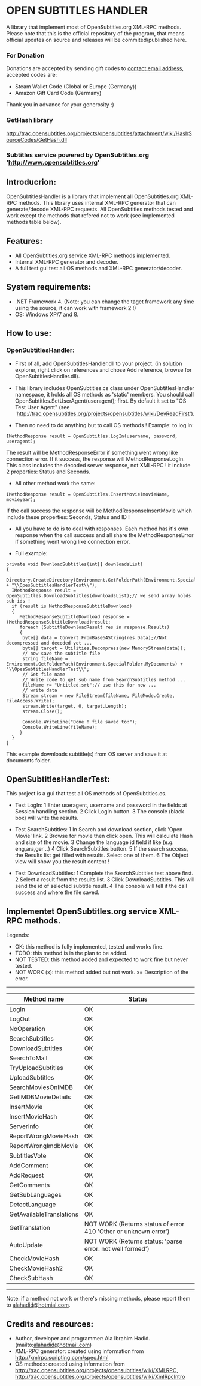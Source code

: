 # OPEN SUBTITLES HANDLER
A library that implement most of OpenSubtitles.org XML-RPC methods. 
Please note that this is the official repository of the program, that means official updates on source and releases will be commited/published here.

### For Donation
Donations are accepted by sending gift codes to [contact email address](mailto:alaahadidfreeware@gmail.com), accepted codes are:
- Steam Wallet Code (Global or Europe (Germany))
- Amazon Gift Card Code (Germany)

Thank you in advance for your generosity :)

### GetHash library
http://trac.opensubtitles.org/projects/opensubtitles/attachment/wiki/HashSourceCodes/GetHash.dll

### Subtitles service powered by OpenSubtitles.org 'http://www.opensubtitles.org'

## Introducrion:
OpenSubtitlesHandler is a library that implement all OpenSubtitles.org XML-RPC methods.
This library uses internal XML-RPC generator that can generate/decode XML-RPC requests. 
All OpenSubtitles methods tested and work except the methods that refered not to work (see implemented methods table below).

## Features:

- All OpenSubtitles.org service XML-RPC methods implemented.
- Internal XML-RPC generator and decoder.
- A full test gui test all OS methods and XML-RPC generator/decoder.

## System requirements:
- .NET Framework 4. (Note: you can change the taget framework any time using the source, it can work with framework 2 !)
- OS: Windows XP/7 and 8.

## How to use:

### OpenSubtitlesHandler:

- First of all, add OpenSubtitlesHandler.dll to your project. (in solution explorer, right click on references and chose
  Add reference, browse for OpenSubtitlesHandler.dll).

- This library includes OpenSubtitles.cs class under OpenSubtitlesHandler namespace, it holds all OS methods as 'static' members. 
You should call OpenSubtitles.SetUserAgent(useragent); first. 
By default it set to "OS Test User Agent" (see 'http://trac.opensubtitles.org/projects/opensubtitles/wiki/DevReadFirst').

- Then no need to do anything but to call OS methods !
Example: to log in:
~~~
IMethodResponse result = OpenSubtitles.LogIn(username, password, useragent);
~~~
The result will be MethodResponseError if something went wrong like connection error. If it success, the response will MethodResponseLogIn. This class includes the decoded server response, not XML-RPC ! it include 2 properties: Status and Seconds.

- All other method work the same:
~~~
IMethodResponse result = OpenSubtitles.InsertMovie(movieName, movieyear);
~~~
If the call success the response will be MethodResponseInsertMovie which include these properties: Seconds, Status and ID !

- All you have to do is to deal with responses. Each method has it's own response when the call success and all share the MethodResponseError if something went wrong like connection error.

- Full example:
~~~
private void DownloadSubtitles(int[] downloadsList)
{
  Directory.CreateDirectory(Environment.GetFolderPath(Environment.SpecialFolder.MyDocuments) + "\\OpesSubtitlesHandlerTest\\");
  IMethodResponse result = OpenSubtitles.DownloadSubtitles(downloadsList);// we send array holds sub ids !
  if (result is MethodResponseSubtitleDownload)
  {
     MethodResponseSubtitleDownload response = (MethodResponseSubtitleDownload)result; 
     foreach (SubtitleDownloadResult res in response.Results)
     {
      byte[] data = Convert.FromBase64String(res.Data);//Not decompressed and decoded yet ...
      byte[] target = Utilities.Decompress(new MemoryStream(data));
      // now save the subtitle file
      string fileName = Environment.GetFolderPath(Environment.SpecialFolder.MyDocuments) + "\\OpesSubtitlesHandlerTest\\";
      // Get file name
      // Write code to get sub name from SearchSubtitles method ...
      fileName += "Untitled.srt";// use this for now ...
      // write data
      Stream stream = new FileStream(fileName, FileMode.Create, FileAccess.Write);
      stream.Write(target, 0, target.Length);
      stream.Close();

      Console.WriteLine("Done ! file saved to:");
      Console.WriteLine(fileName);
     }
  }
}
~~~
This example downloads subtitle(s) from OS server and save it at documents folder.

## OpenSubtitlesHandlerTest:

This project is a gui that test all OS methods of OpenSubtitles.cs.

- Test LogIn:
1 Enter useragent, username and password in the fields at Session handling section.
2 Click LogIn button.
3 The console (black box) will write the results.

- Test SearchSubtitles:
1 In Search and download section, click 'Open Movie' link.
2 Browse for movie then click open. This will calculate Hash and size of the movie.
3 Change the language id field if like (e.g. eng,ara,ger ..)
4 Click SearchSubtitles button.
5 If the search success, the Results list get filled with results. Select one of them.
6 The Object view will show you the result content !

- Test DownloadSubtitles:
1 Complete the SearchSubtitles test above first.
2 Select a result from the results list.
3 Click DownloadSubtitles. This will send the id of selected subtitle result.
4 The console will tell if the call success and where the file saved.

## Implementet OpenSubtitles.org service XML-RPC methods.

Legends:
- OK: this method is fully implemented, tested and works fine.
- TODO: this method is in the plan to be added.
- NOT TESTED: this method added and expected to work fine but never tested.
- NOT WORK (x): this method added but not work. x= Description of the error.

--------------------------------------------
Method name              | Status
-------------------------|------------------
LogIn                    | OK
LogOut                   | OK
NoOperation              | OK
SearchSubtitles          | OK
DownloadSubtitles        | OK
SearchToMail             | OK
TryUploadSubtitles       | OK
UploadSubtitles          | OK
SearchMoviesOnIMDB       | OK
GetIMDBMovieDetails      | OK
InsertMovie              | OK
InsertMovieHash          | OK
ServerInfo               | OK
ReportWrongMovieHash     | OK
ReportWrongImdbMovie     | OK
SubtitlesVote            | OK
AddComment               | OK
AddRequest               | OK
GetComments              | OK
GetSubLanguages          | OK
DetectLanguage           | OK
GetAvailableTranslations | OK
GetTranslation           | NOT WORK (Returns status of error 410 'Other or unknown error')
AutoUpdate               | NOT WORK (Returns status: 'parse error. not well formed')
CheckMovieHash           | OK
CheckMovieHash2          | OK
CheckSubHash             | OK
--------------------------------------------

Note: if a method not work or there's missing methods, please report them to alahadid@hotmial.com.


## Credits and resources:
- Author, developer and programmer: Ala Ibrahim Hadid. (mailto:alahadid@hotmail.com)
- XML-RPC generator: created using information from http://xmlrpc.scripting.com/spec.html
- OS methods: created using information from http://trac.opensubtitles.org/projects/opensubtitles/wiki/XMLRPC, http://trac.opensubtitles.org/projects/opensubtitles/wiki/XmlRpcIntro
